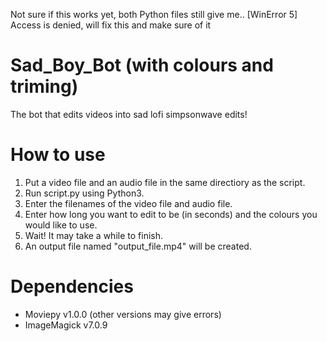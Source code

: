 Not sure if this works yet, both Python files still give me.. 
[WinError 5] Access is denied, will fix this and make sure of it

# Sad_Boy_Bot (with colours and triming)
The bot that edits videos into sad lofi simpsonwave edits!

# How to use
1) Put a video file and an audio file in the same directiory as the script.
2) Run script.py using Python3.
3) Enter the filenames of the video file and audio file.
4) Enter how long you want to edit to be (in seconds) and the colours you would like to use.
5) Wait! It may take a while to finish.
6) An output file named "output_file.mp4" will be created.

# Dependencies
- Moviepy v1.0.0 (other versions may give errors)
- ImageMagick v7.0.9
